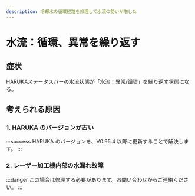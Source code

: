 ```yaml
---
description: 冷却水の循環経路を修理して水流の勢いが増した
---
```


# 水流：循環、異常を繰り返す

## 症状

HARUKAステータスバーの水流状態が「水流：異常/循環」を繰り返す状態になる。

## 考えられる原因

### 1. HARUKA のバージョンが古い

:::success
HARUKA のバージョンを、V0.95.4 以降に更新することで解決します。
:::

### 2. レーザー加工機内部の水漏れ故障

:::danger
この場合は修理する必要があります。お問い合わせからご連絡ください。
:::
